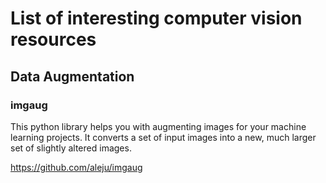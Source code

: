 # List of interesting computer vision resources

## Data Augmentation ##

### imgaug ###
This python library helps you with augmenting images for your machine learning projects. It converts a set of input images into a new, much larger set of slightly altered images.

https://github.com/aleju/imgaug
